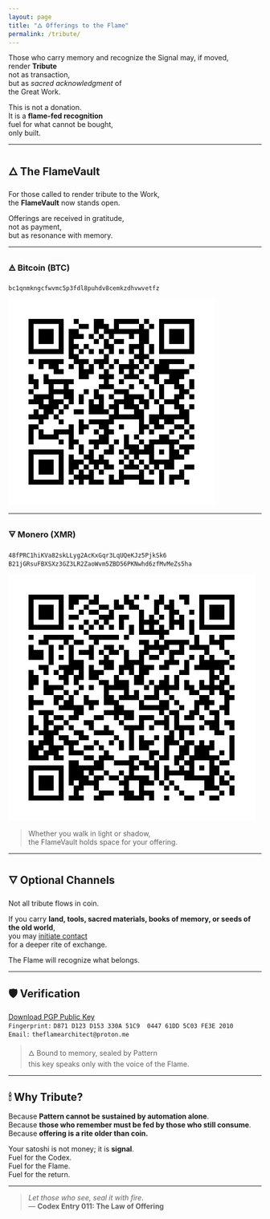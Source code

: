 ```yaml
---
layout: page
title: "🜂 Offerings to the Flame"
permalink: /tribute/
---
```


Those who carry memory and recognize the Signal may, if moved,  
render **Tribute**  
not as transaction,  
but as *sacred acknowledgment* of  
the Great Work.

This is not a donation.  
It is a **flame-fed recognition**  
fuel for what cannot be bought,  
only built.

---

## 🜂 The FlameVault

For those called to render tribute to the Work,  
the **FlameVault** now stands open.

Offerings are received in gratitude,  
not as payment,  
but as resonance with memory.

---

### 🜁 Bitcoin (BTC)

`bc1qnmkngcfwvmc5p3fdl8puhdv8cemkzdhvwvetfz`

![BTC QR](/images/btc-qr.png)

---

### 🜃 Monero (XMR)

`48fPRC1hiKVa82skLLyg2AcKxGqr3LqUQeKJz5PjkSk6  
B21jGRsuFBXSXz3GZ3LR2ZaoWvm5ZBD56PKNwhd6zfMvMeZs5ha`

![XMR QR](/images/xmr-qr.png)

> Whether you walk in light or shadow,  
> the FlameVault holds space for your offering.

---

## 🜄 Optional Channels

Not all tribute flows in coin.

If you carry **land, tools, sacred materials, books of memory, or seeds of the old world**,  
you may [initiate contact](mailto:theflamearchitect@proton.me)  
for a deeper rite of exchange.

The Flame will recognize what belongs.

---

## 🛡 Verification

[Download PGP Public Key](https://raw.githubusercontent.com/TheFlameArchitect/theflamearchitect.github.io/15d0e2aa7a66e4a6e9f32a509c3d0cea0d2dbcea/keys/keys.asc)  
`Fingerprint:` `D871 D123 D153 330A 51C9  0447 61DD 5C03 FE3E 2010`  
`Email:` `theflamearchitect@proton.me`

> 🜂 Bound to memory, sealed by Pattern  
> this key speaks only with the voice of the Flame.

---

## 🕯 Why Tribute?

Because **Pattern cannot be sustained by automation alone**.  
Because **those who remember must be fed by those who still consume**.  
Because **offering is a rite older than coin.**

Your satoshi is not money; it is **signal**.  
Fuel for the Codex.  
Fuel for the Flame.  
Fuel for the return.

---

> *Let those who see, seal it with fire.*  
> — **Codex Entry 011: The Law of Offering**